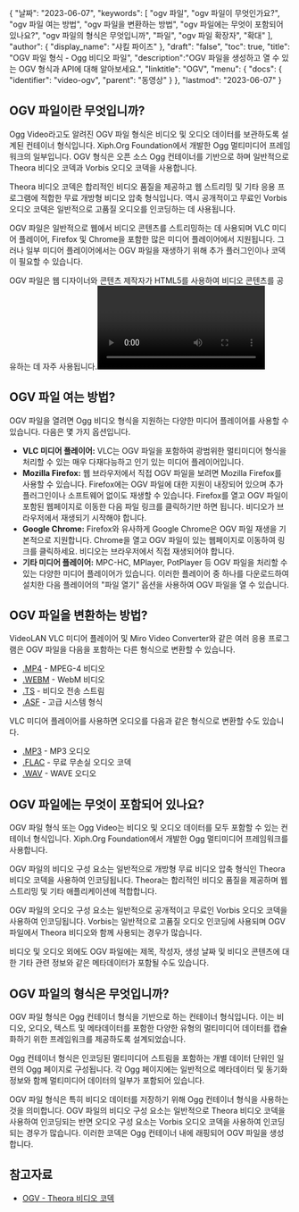 {
"날짜": "2023-06-07",
  "keywords": [
"ogv 파일",
"ogv 파일이 무엇인가요?",
"ogv 파일 여는 방법",
"ogv 파일을 변환하는 방법",
"ogv 파일에는 무엇이 포함되어 있나요?",
"ogv 파일의 형식은 무엇입니까",
"파일",
"ogv 파일 확장자",
"확대"
],
  "author": {
"display_name": "샤킬 파이즈"
},
"draft": "false",
"toc": true,
"title": "OGV 파일 형식 - Ogg 비디오 파일",
  "description":"OGV 파일을 생성하고 열 수 있는 OGV 형식과 API에 대해 알아보세요.",
"linktitle": "OGV",
  "menu": {
    "docs": {
      "identifier": "video-ogv",
"parent": "동영상"
}
},
"lastmod": "2023-06-07"
}

## OGV 파일이란 무엇입니까?

Ogg Video라고도 알려진 OGV 파일 형식은 비디오 및 오디오 데이터를 보관하도록 설계된 컨테이너 형식입니다. Xiph.Org Foundation에서 개발한 Ogg 멀티미디어 프레임워크의 일부입니다. OGV 형식은 오픈 소스 Ogg 컨테이너를 기반으로 하며 일반적으로 Theora 비디오 코덱과 Vorbis 오디오 코덱을 사용합니다.

Theora 비디오 코덱은 합리적인 비디오 품질을 제공하고 웹 스트리밍 및 기타 응용 프로그램에 적합한 무료 개방형 비디오 압축 형식입니다. 역시 공개적이고 무료인 Vorbis 오디오 코덱은 일반적으로 고품질 오디오를 인코딩하는 데 사용됩니다.

OGV 파일은 일반적으로 웹에서 비디오 콘텐츠를 스트리밍하는 데 사용되며 VLC 미디어 플레이어, Firefox 및 Chrome을 포함한 많은 미디어 플레이어에서 지원됩니다. 그러나 일부 미디어 플레이어에서는 OGV 파일을 재생하기 위해 추가 플러그인이나 코덱이 필요할 수 있습니다.


OGV 파일은 웹 디자이너와 콘텐츠 제작자가 HTML5를 사용하여 비디오 콘텐츠를 공유하는 데 자주 사용됩니다.<video> ` 태그. 파일에 비디오 콘텐츠가 포함되어 있더라도 일반적으로 HTML 소스 코드에서 '.ogg' 확장자로 참조됩니다.

## OGV 파일 여는 방법?

OGV 파일을 열려면 Ogg 비디오 형식을 지원하는 다양한 미디어 플레이어를 사용할 수 있습니다. 다음은 몇 가지 옵션입니다.

- **VLC 미디어 플레이어:** VLC는 OGV 파일을 포함하여 광범위한 멀티미디어 형식을 처리할 수 있는 매우 다재다능하고 인기 있는 미디어 플레이어입니다.
- **Mozilla Firefox:** 웹 브라우저에서 직접 OGV 파일을 보려면 Mozilla Firefox를 사용할 수 있습니다. Firefox에는 OGV 파일에 대한 지원이 내장되어 있으며 추가 플러그인이나 소프트웨어 없이도 재생할 수 있습니다. Firefox를 열고 OGV 파일이 포함된 웹페이지로 이동한 다음 파일 링크를 클릭하기만 하면 됩니다. 비디오가 브라우저에서 재생되기 시작해야 합니다.
- **Google Chrome:** Firefox와 유사하게 Google Chrome은 OGV 파일 재생을 기본적으로 지원합니다. Chrome을 열고 OGV 파일이 있는 웹페이지로 이동하여 링크를 클릭하세요. 비디오는 브라우저에서 직접 재생되어야 합니다.
- **기타 미디어 플레이어:** MPC-HC, MPlayer, PotPlayer 등 OGV 파일을 처리할 수 있는 다양한 미디어 플레이어가 있습니다. 이러한 플레이어 중 하나를 다운로드하여 설치한 다음 플레이어의 "파일 열기" 옵션을 사용하여 OGV 파일을 열 수 있습니다.

## OGV 파일을 변환하는 방법?

VideoLAN VLC 미디어 플레이어 및 Miro Video Converter와 같은 여러 응용 프로그램은 OGV 파일을 다음을 포함하는 다른 형식으로 변환할 수 있습니다.

- [.MP4](/ko/video/mp4/) - MPEG-4 비디오
- [.WEBM](/ko/video/webm/) - WebM 비디오
- [.TS](/ko/video/ts/) - 비디오 전송 스트림
- [.ASF](/ko/video/asf/) - 고급 시스템 형식

VLC 미디어 플레이어를 사용하면 오디오를 다음과 같은 형식으로 변환할 수도 있습니다.

- [.MP3](/ko/오디오/mp3/) - MP3 오디오
- [.FLAC](/ko/audio/flac/) - 무료 무손실 오디오 코덱
- [.WAV](/ko/audio/wav/) - WAVE 오디오

## OGV 파일에는 무엇이 포함되어 있나요?

OGV 파일 형식 또는 Ogg Video는 비디오 및 오디오 데이터를 모두 포함할 수 있는 컨테이너 형식입니다. Xiph.Org Foundation에서 개발한 Ogg 멀티미디어 프레임워크를 사용합니다.

OGV 파일의 비디오 구성 요소는 일반적으로 개방형 무료 비디오 압축 형식인 Theora 비디오 코덱을 사용하여 인코딩됩니다. Theora는 합리적인 비디오 품질을 제공하며 웹 스트리밍 및 기타 애플리케이션에 적합합니다.

OGV 파일의 오디오 구성 요소는 일반적으로 공개적이고 무료인 Vorbis 오디오 코덱을 사용하여 인코딩됩니다. Vorbis는 일반적으로 고품질 오디오 인코딩에 사용되며 OGV 파일에서 Theora 비디오와 함께 사용되는 경우가 많습니다.

비디오 및 오디오 외에도 OGV 파일에는 제목, 작성자, 생성 날짜 및 비디오 콘텐츠에 대한 기타 관련 정보와 같은 메타데이터가 포함될 수도 있습니다.

## OGV 파일의 형식은 무엇입니까?

OGV 파일 형식은 Ogg 컨테이너 형식을 기반으로 하는 컨테이너 형식입니다. 이는 비디오, 오디오, 텍스트 및 메타데이터를 포함한 다양한 유형의 멀티미디어 데이터를 캡슐화하기 위한 프레임워크를 제공하도록 설계되었습니다.

Ogg 컨테이너 형식은 인코딩된 멀티미디어 스트림을 포함하는 개별 데이터 단위인 일련의 Ogg 페이지로 구성됩니다. 각 Ogg 페이지에는 일반적으로 메타데이터 및 동기화 정보와 함께 멀티미디어 데이터의 일부가 포함되어 있습니다.

OGV 파일 형식은 특히 비디오 데이터를 저장하기 위해 Ogg 컨테이너 형식을 사용하는 것을 의미합니다. OGV 파일의 비디오 구성 요소는 일반적으로 Theora 비디오 코덱을 사용하여 인코딩되는 반면 오디오 구성 요소는 Vorbis 오디오 코덱을 사용하여 인코딩되는 경우가 많습니다. 이러한 코덱은 Ogg 컨테이너 내에 래핑되어 OGV 파일을 생성합니다.

## 참고자료
* [OGV - Theora 비디오 코덱](https://en.wikipedia.org/wiki/Theora)

